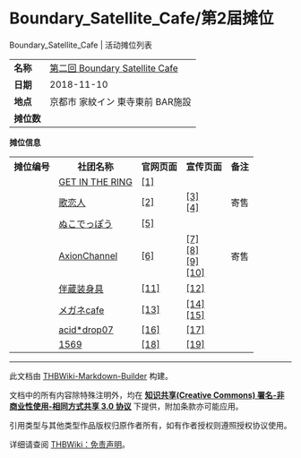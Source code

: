 # Boundary_Satellite_Cafe/第2届摊位

<!-- source html: G:\repos\THBWiki-Markdown-Builder\THBWikiMarkdown\Temp\main\0\05\ns0%3ABoundary_Satellite_Cafe%2F%E7%AC%AC2%E5%B1%8A%E6%91%8A%E4%BD%8D.html -->

Boundary_Satellite_Cafe | 活动摊位列表

  
  

  


<table>

<tbody><tr>
<td><b>名称</b></td>
<td><a href="/Boundary_Satellite_Cafe#2" title="Boundary Satellite Cafe">第二回 Boundary Satellite Cafe</a>
</td></tr>
<tr>
<td><b>日期</b></td>
<td>2018-11-10
</td></tr>
<tr>
<td><b>地点</b></td>
<td>京都市 家紋イン 東寺東前 BAR施設
</td></tr>
<tr>
<td><b>摊位数</b></td>
<td>
</td></tr></tbody></table>


 **摊位信息**   

<table><tbody><tr><th>摊位编号</th><th>社团名称</th><th>官网页面</th><th>宣传页面</th><th>备注</th></tr><tr><td id="GET_IN_THE_RING"></td><td><a href="./GET_IN_THE_RING.md" title="GET IN THE RING">GET IN THE RING</a></td><td><a rel="nofollow" class="external autonumber" href="http://gchm-music.com/index.html">[1]</a></td><td></td><td></td></tr>
<tr><td id="歌恋人"></td><td><a href="./歌恋人.md" title="歌恋人">歌恋人</a></td><td><a rel="nofollow" class="external autonumber" href="http://www.karento.net/">[2]</a></td><td><a rel="nofollow" class="external autonumber" href="https://twitter.com/_karento_/status/1059645423537676289">[3]</a><br><a rel="nofollow" class="external autonumber" href="https://twitter.com/neppi_mis/status/1060411493542285312">[4]</a></td><td>寄售</td></tr>
<tr><td id="ぬこでっぽう"></td><td><a href="/index.php?title=%E3%81%AC%E3%81%93%E3%81%A7%E3%81%A3%E3%81%BD%E3%81%86&amp;action=edit&amp;redlink=1" class="new" title="ぬこでっぽう（页面不存在）">ぬこでっぽう</a></td><td><a rel="nofollow" class="external autonumber" href="https://www.nukodeppou.com/">[5]</a></td><td></td><td></td></tr>
<tr><td id="AxionChannel"></td><td><a href="./Axion_Channel.md" title="Axion Channel" unred="">AxionChannel</a></td><td><a rel="nofollow" class="external autonumber" href="http://axion.skr.jp/">[6]</a></td><td><a rel="nofollow" class="external autonumber" href="https://twitter.com/Rikuriku/status/1060559886470176768">[7]</a><br><a rel="nofollow" class="external autonumber" href="https://twitter.com/Rikuriku/status/1060018087083204610">[8]</a><br><a rel="nofollow" class="external autonumber" href="https://twitter.com/Rikuriku/status/1059995618351824897">[9]</a><br><a rel="nofollow" class="external autonumber" href="https://twitter.com/Rikuriku/status/1060516930388283392">[10]</a></td><td>寄售</td></tr>
<tr><td id="伴蔵装身具"></td><td><a href="/index.php?title=%E4%BC%B4%E8%94%B5%E8%A3%85%E8%BA%AB%E5%85%B7&amp;action=edit&amp;redlink=1" class="new" title="伴蔵装身具（页面不存在）">伴蔵装身具</a></td><td><a rel="nofollow" class="external autonumber" href="https://banzooo.thebase.in/">[11]</a></td><td><a rel="nofollow" class="external autonumber" href="https://twitter.com/banzoo0/status/1059743710135472128">[12]</a></td><td></td></tr>
<tr><td id="メガネcafe"></td><td><a href="./メガネcafe.md" title="メガネcafe">メガネcafe</a></td><td><a rel="nofollow" class="external autonumber" href="https://meganecafe.buyshop.jp/">[13]</a></td><td><a rel="nofollow" class="external autonumber" href="https://twitter.com/megane_cafe/status/1058558095998124032">[14]</a><br><a rel="nofollow" class="external autonumber" href="https://twitter.com/megane_cafe/status/1056803833236484096">[15]</a></td><td></td></tr>
<tr><td id="acid*drop07"></td><td><a href="/index.php?title=acid*drop07&amp;action=edit&amp;redlink=1" class="new" title="acid*drop07（页面不存在）">acid*drop07</a></td><td><a rel="nofollow" class="external autonumber" href="https://twitter.com/mei_mya">[16]</a></td><td><a rel="nofollow" class="external autonumber" href="https://twitter.com/mei_mya/status/1059800958010421250">[17]</a></td><td></td></tr>
<tr><td id="1569"></td><td><a href="./1569.md" title="1569">1569</a></td><td><a rel="nofollow" class="external autonumber" href="https://www.1569.design/">[18]</a></td><td><a rel="nofollow" class="external autonumber" href="https://twitter.com/kiku1569/status/1055669600409415685">[19]</a></td><td></td></tr></tbody></table>






---

此文档由 [THBWiki-Markdown-Builder](https://github.com/Delsin-Yu/THBWiki-Markdown-Builder) 构建。

文档中的所有内容除特殊注明外，均在 [**知识共享(Creative Commons) 署名-非商业性使用-相同方式共享 3.0 协议**](https://creativecommons.org/licenses/by-sa/3.0/deed.zh-hans) 下提供，附加条款亦可能应用。

引用类型与其他类型作品版权归原作者所有，如有作者授权则遵照授权协议使用。

详细请查阅 [THBWiki：免责声明](https://thbwiki.cc/THBWiki:%E5%85%8D%E8%B4%A3%E5%A3%B0%E6%98%8E)。

